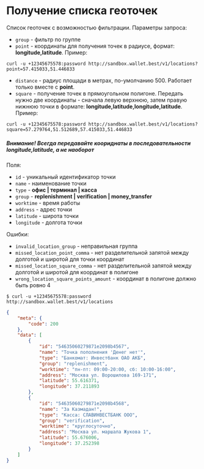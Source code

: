# Получение списка геоточек

Список геоточек с возможностью фильтрации. Параметры запроса:

* `group` - фильтр по группе
* `point` - координаты для получения точек в радиусе, формат: **longitude,latitude**. Пример:
```shell
curl -u +12345675578:password http://sandbox.wallet.best/v1/locations?point=57.415033,51.446833
```
* `distance` - радиус площади в метрах, по-умолчанию 500. Работает только вместе с **point**. 
* `square` - получение точек в прямоугольном полигоне. Передать нужно две координаты - сначала левую верхнюю, затем правую нижнюю точки в формате: **longitude,latitude,longitude,latitude**. Пример:  
```shell
curl -u +12345675578:password http://sandbox.wallet.best/v1/locations?square=57.279764,51.512689,57.415033,51.446833
```

##### Внимание! Всегда передавайте коориднаты в последовательности **longitude,latitude**, а не наоборот

Поля:

* `id` - уникальный идентификатор точки
* `name` - наименование точки
* `type` - **офис | терминал | касса**
* `group` - **replenishment | verification | money_transfer**
* `worktime` - время работы
* `address` - адрес точки
* `latitude` - широта точки
* `longitude` - долгота точки

Ошибки:

* `invalid_location_group` - неправильная группа
* `missed_location_point_comma` - нет разделительной запятой между долготой и широтой для точки координат
* `missed_location_square_comma` - нет разделительной запятой между долготой и широтой для координат в полигоне
* `wrong_location_square_points_amount` - координат в полигоне должно быть ровно 4

```shell
$ curl -u +12345675578:password http://sandbox.wallet.best/v1/locations
```

```json
{
    "meta": {
        "code": 200
    },
    "data": [
        {
            "id": "54635060279871e2098b4567",
            "name": "Точка пополнения 'Денег нет'",
            "type": "Банкомат: Инвестбанк ОАО АКБ",
            "group": "replenishment",
            "worktime": "пн-пт: 09:00-20:00, сб: 10:00-16:00",
            "address": "Москва ул. Ворошилова 169-171",
            "latitude": 55.616371,
            "longitude": 37.211893
        },
        {
            "id": "54635060279871e2098b4568",
            "name": "За Казмадан!",
            "type": "Касса: СЛАВИНВЕСТБАНК ООО",
            "group": "verification",
            "worktime": "круглосуточно",
            "address": "Москва ул. маршала Жукова 1",
            "latitude": 55.676006,
            "longitude": 37.252398
        }
    ]
}
```
